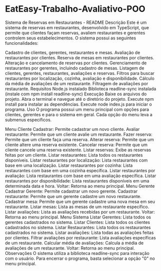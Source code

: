 # EatEasy-Trabalho-Avaliativo-POO

Sistema de Reservas em Restaurantes - README
Descrição
Este é um sistema de reservas em restaurantes, desenvolvido em TypeScript, que permite que clientes façam reservas, avaliem restaurantes e gerentes controlem seus estabelecimentos. O sistema possui as seguintes funcionalidades:

Cadastro de clientes, gerentes, restaurantes e mesas.
Avaliação de restaurantes por clientes.
Reserva de mesas em restaurantes por clientes.
Alteração e cancelamento de reservas por clientes.
Gerenciamento de restaurantes por gerentes, incluindo cadastro de mesas.
Listagem de clientes, gerentes, restaurantes, avaliações e reservas.
Filtros para buscar restaurantes por localização, cozinha, avaliação e disponibilidade.
Cálculo da média de avaliações de um restaurante.
Filtragem de avaliações por restaurante.
Requisitos
Node.js instalado
Biblioteca readline-sync instalada (instale com npm install readline-sync)
Execução
Baixe os arquivos do projeto.
Abra o terminal e navegue até o diretório do projeto.
Execute npm install para instalar as dependências.
Execute node index.js para iniciar o programa.
Uso
O programa possui um menu principal com opções para clientes, gerentes e para o sistema em geral. Cada opção do menu leva a submenus específicos.

Menu Cliente
Cadastrar: Permite cadastrar um novo cliente.
Avaliar restaurante: Permite que um cliente avalie um restaurante.
Fazer reserva: Permite que um cliente faça uma reserva.
Alterar reserva: Permite que um cliente altere uma reserva existente.
Cancelar reserva: Permite que um cliente cancele uma reserva existente.
Listar reservas: Exibe as reservas feitas por um cliente.
Listar restaurantes: Lista todos os restaurantes disponíveis.
Listar restaurantes por localização: Lista restaurantes com base em uma localização.
Listar restaurantes por cozinha: Lista restaurantes com base em uma cozinha específica.
Listar restaurantes por avaliação: Lista restaurantes com base em uma avaliação específica.
Listar restaurantes por disponibilidade: Lista restaurantes disponíveis em uma determinada data e hora.
Voltar: Retorna ao menu principal.
Menu Gerente
Cadastrar Gerente: Permite cadastrar um novo gerente.
Cadastrar restaurante: Permite que um gerente cadastre um novo restaurante.
Cadastrar mesa: Permite que um gerente cadastre uma nova mesa em seu restaurante.
Listar mesas: Lista as mesas de um restaurante específico.
Listar avaliações: Lista as avaliações recebidas por um restaurante.
Voltar: Retorna ao menu principal.
Menu Sistema
Listar Gerentes: Lista todos os gerentes cadastrados no sistema.
Listar Clientes: Lista todos os clientes cadastrados no sistema.
Listar Restaurantes: Lista todos os restaurantes cadastrados no sistema.
Listar avaliações: Lista todas as avaliações feitas por clientes.
Filtrar avaliações por restaurante: Lista avaliações específicas de um restaurante.
Calcular média de avaliações: Calcula a média de avaliações de um restaurante.
Voltar: Retorna ao menu principal.
Observações
O sistema utiliza a biblioteca readline-sync para interação com o usuário.
Para encerrar o programa, basta selecionar a opção "0" no menu principal.
